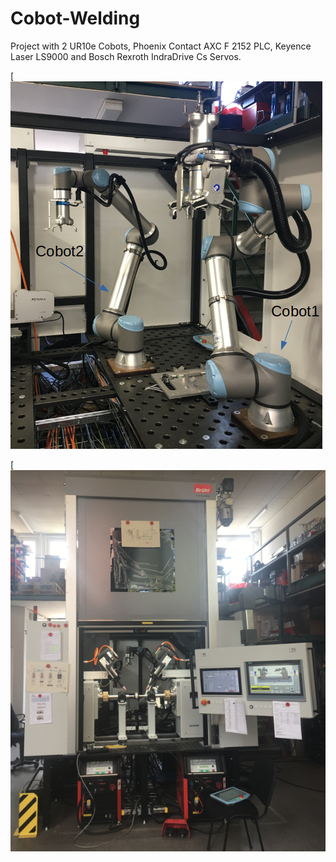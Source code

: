 # Cobot-Welding

Project with 2 UR10e Cobots, Phoenix Contact AXC F 2152 PLC, Keyence Laser LS9000 and Bosch Rexroth IndraDrive Cs Servos.

[![image1](https://github.com/augustohernandez/Cobot-Welding/blob/main/images/cobots2.png)

[![image1](https://github.com/augustohernandez/Cobot-Welding/blob/main/images/Anlage.png)

